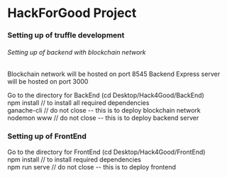 # HackForGood Project

### Setting up of truffle development 

###### Setting up of backend with blockchain network 
Blockchain network will be hosted on port 8545 
Backend Express server will be hosted on port 3000 

Go to the directory for BackEnd (cd Desktop/Hack4Good/BackEnd)
<br>
npm install // to install all required dependencies
<br>
ganache-cli // do not close -- this is to deploy blockchain network
<br>
nodemon www // do not close -- this is to deploy backend server


### Setting up of FrontEnd

Go to the directory for FrontEnd (cd Desktop/Hack4Good/FrontEnd)
<br>
npm install // to install required dependencies
<br>
npm run serve // do not close -- this is to deploy frontend



